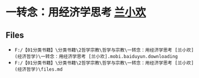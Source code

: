 # 一转念：用经济学思考 [兰小欢](经济哲学)

## Files

- `F:/【01分类书籍】\分类书籍\2哲学宗教\哲学与宗教\一转念：用经济学思考 [兰小欢](经济哲学)\一转念：用经济学思考 [兰小欢].mobi.baiduyun.downloading`
- `F:/【01分类书籍】\分类书籍\2哲学宗教\哲学与宗教\一转念：用经济学思考 [兰小欢](经济哲学)\files.md`
